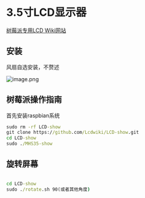 # 3.5寸LCD显示器

[树莓派专用LCD Wiki网站](https://blog.csdn.net/JOYIST/article/details/90694835)

## 安装

风扇自选安装，不赘述

![image.png](https://i.loli.net/2020/08/04/cHyiTtlS3z2De1V.png)

## 树莓派操作指南

首先安装raspbian系统

```cmd
sudo rm -rf LCD-show
git clone https://github.com/Lcdwiki/LCD-show.git
cd LCD-show
sudo ./MHS35-show

```

## 旋转屏幕

```cmd

cd LCD-show
sudo ./rotate.sh 90(或者其他角度)
```
